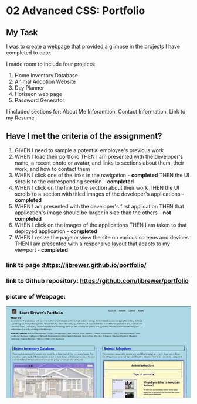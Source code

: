 # 02 Advanced CSS: Portfolio

## My Task

I was to create a webpage that provided a glimpse in the projects I have completed to date.

I made room to include four projects:
   1. Home Inventory Database
   2. Animal Adoption Website 
   3. Day Planner 
   4. Horiseon web page
   5. Password Generator

I included sections for:
    About Me Inforamtion, 
    Contact Information, 
    Link to my Resume

## Have I met the criteria of the assignment?

1. GIVEN I need to sample a potential employee's previous work
2. WHEN I load their portfolio
    THEN I am presented with the developer's name, a recent photo or avatar, and links to sections about them, their work, and how to contact them
3. WHEN I click one of the links in the navigation - **completed**
    THEN the UI scrolls to the corresponding section - **completed**
4. WHEN I click on the link to the section about their work
    THEN the UI scrolls to a section with titled images of the developer's applications - **completed**
5. WHEN I am presented with the developer's first application
    THEN that application's image should be larger in size than the others - **not completed**
6. WHEN I click on the images of the applications
    THEN I am taken to that deployed application - **completed**
7. WHEN I resize the page or view the site on various screens and devices
    THEN I am presented with a responsive layout that adapts to my viewport - **completed**

### link to page :https://ljbrewer.github.io/portfolio/

### link to Github repository:  https://github.com/ljbrewer/portfolio

### picture of Webpage:

![image of Portfolio Website](./assets/images/portfolioupdate.jpg)
